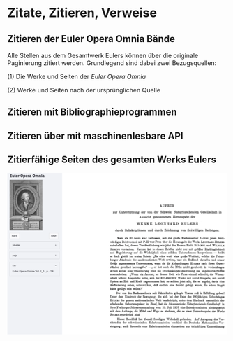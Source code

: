 
# Zitate, Zitieren, Verweise

## Zitieren der Euler Opera Omnia Bände

Alle Stellen aus dem Gesamtwerk Eulers können über die originale Paginierung zitiert werden. Grundlegend sind dabei zwei Bezugsquellen:

(1) Die Werke und Seiten der *Euler Opera Omnia*

(2) Werke und Seiten nach der ursprünglichen Quelle

## Zitieren mit Bibliographieprogrammen

## Zitieren über mit maschinenlesbare API

## Zitierfähige Seiten des gesamten Werks Eulers

![](assets/markdown-img-paste-20210514195831152.png)
